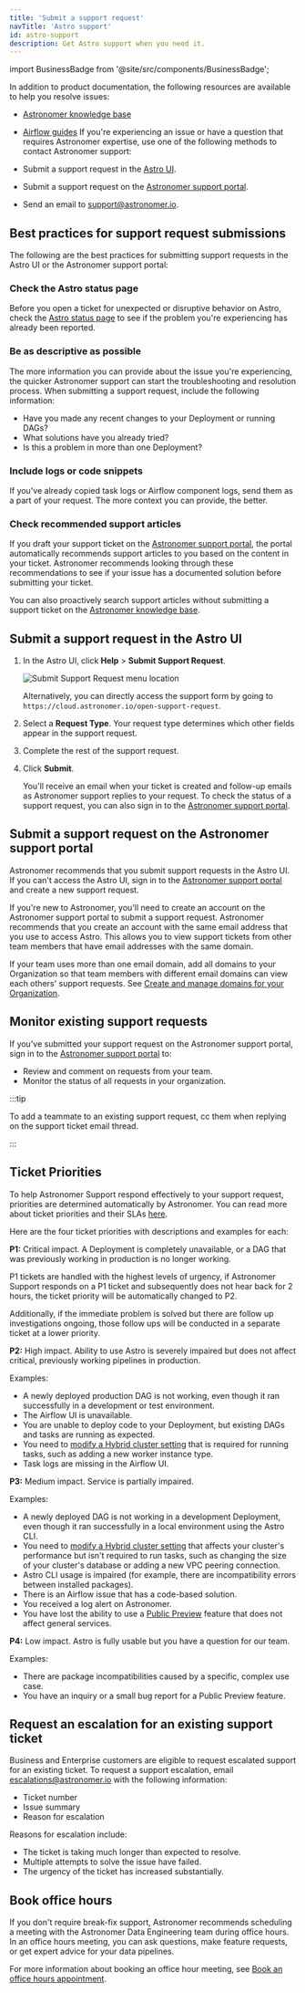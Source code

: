 ```yaml
---
title: 'Submit a support request'
navTitle: 'Astro support'
id: astro-support
description: Get Astro support when you need it.
---
```


import BusinessBadge from '@site/src/components/BusinessBadge';

In addition to product documentation, the following resources are available to help you resolve issues:

- [Astronomer knowledge base](https://support.astronomer.io/hc/en-us)
- [Airflow guides](https://www.astronomer.io/docs/learn/)
If you're experiencing an issue or have a question that requires Astronomer expertise, use one of the following methods to contact Astronomer support:

- Submit a support request in the [Astro UI](https://cloud.astronomer.io/open-support-request).
- Submit a support request on the [Astronomer support portal](https://support.astronomer.io/hc/en-us).
- Send an email to [support@astronomer.io](mailto:support@astronomer.io).

## Best practices for support request submissions

The following are the best practices for submitting support requests in the Astro UI or the Astronomer support portal:

### Check the Astro status page

Before you open a ticket for unexpected or disruptive behavior on Astro, check the [Astro status page](https://status.astronomer.io/) to see if the problem you're experiencing has already been reported.

### Be as descriptive as possible

The more information you can provide about the issue you're experiencing, the quicker Astronomer support can start the troubleshooting and resolution process. When submitting a support request, include the following information:

- Have you made any recent changes to your Deployment or running DAGs?
- What solutions have you already tried?
- Is this a problem in more than one Deployment?

### Include logs or code snippets

If you've already copied task logs or Airflow component logs, send them as a part of your request. The more context you can provide, the better.

### Check recommended support articles

If you draft your support ticket on the [Astronomer support portal](https://support.astronomer.io), the portal automatically recommends support articles to you based on the content in your ticket. Astronomer recommends looking through these recommendations to see if your issue has a documented solution before submitting your ticket.

You can also proactively search support articles without submitting a support ticket on the [Astronomer knowledge base](https://support.astronomer.io/hc/en-us).

## Submit a support request in the Astro UI

1. In the Astro UI, click **Help** > **Submit Support Request**.

    ![Submit Support Request menu location](/img/docs/support-request-location.png)

    Alternatively, you can directly access the support form by going to `https://cloud.astronomer.io/open-support-request`.

2. Select a **Request Type**. Your request type determines which other fields appear in the support request.
3. Complete the rest of the support request.
4. Click **Submit**.

    You'll receive an email when your ticket is created and follow-up emails as Astronomer support replies to your request. To check the status of a support request, you can also sign in to the [Astronomer support portal](https://support.astronomer.io).

## Submit a support request on the Astronomer support portal

Astronomer recommends that you submit support requests in the Astro UI. If you can't access the Astro UI, sign in to the [Astronomer support portal](https://support.astronomer.io) and create a new support request.

If you're new to Astronomer, you'll need to create an account on the Astronomer support portal to submit a support request. Astronomer recommends that you create an account with the same email address that you use to access Astro. This allows you to view support tickets from other team members that have email addresses with the same domain.

If your team uses more than one email domain, add all domains to your Organization so that team members with different email domains can view each others' support requests. See [Create and manage domains for your Organization](manage-domains.md).

## Monitor existing support requests

If you've submitted your support request on the Astronomer support portal, sign in to the [Astronomer support portal](https://support.astronomer.io) to:

- Review and comment on requests from your team.
- Monitor the status of all requests in your organization.

:::tip

To add a teammate to an existing support request, cc them when replying on the support ticket email thread.

:::

## Ticket Priorities

To help Astronomer Support respond effectively to your support request, priorities are determined automatically by Astronomer. You can read more about ticket priorities and their SLAs [here](https://www.astronomer.io/legal/technical-support-success-packages/).

Here are the four ticket priorities with descriptions and examples for each:

**P1:** Critical impact. A Deployment is completely unavailable, or a DAG that was previously working in production is no longer working.

P1 tickets are handled with the highest levels of urgency, if Astronomer Support responds on a P1 ticket and subsequently does not hear back for 2 hours, the ticket priority will be automatically changed to P2.

Additionally, if the immediate problem is solved but there are follow up investigations ongoing, those follow ups will be conducted in a separate ticket at a lower priority.

**P2:** High impact. Ability to use Astro is severely impaired but does not affect critical, previously working pipelines in production.

Examples:

- A newly deployed production DAG is not working, even though it ran successfully in a development or test environment.
- The Airflow UI is unavailable.
- You are unable to deploy code to your Deployment, but existing DAGs and tasks are running as expected.
- You need to [modify a Hybrid cluster setting](manage-hybrid-clusters.md) that is required for running tasks, such as adding a new worker instance type.
- Task logs are missing in the Airflow UI.

**P3:** Medium impact. Service is partially impaired.

Examples:

- A newly deployed DAG is not working in a development Deployment, even though it ran successfully in a local environment using the Astro CLI.
- You need to [modify a Hybrid cluster setting](manage-hybrid-clusters.md) that affects your cluster's performance but isn't required to run tasks, such as changing the size of your cluster's database or adding a new VPC peering connection.
- Astro CLI usage is impaired (for example, there are incompatibility errors between installed packages).
- There is an Airflow issue that has a code-based solution.
- You received a log alert on Astronomer.
- You have lost the ability to use a [Public Preview](https://docs.astronomer.io/astro/feature-previews) feature that does not affect general services.

**P4:** Low impact. Astro is fully usable but you have a question for our team.

Examples:

- There are package incompatibilities caused by a specific, complex use case.
- You have an inquiry or a small bug report for a Public Preview feature.

## Request an escalation for an existing support ticket
<BusinessBadge/>

Business and Enterprise customers are eligible to request escalated support for an existing ticket. To request a support escalation, email escalations@astronomer.io with the following information:

* Ticket number
* Issue summary
* Reason for escalation

Reasons for escalation include:

* The ticket is taking much longer than expected to resolve.
* Multiple attempts to solve the issue have failed.
* The urgency of the ticket has increased substantially.


## Book office hours

If you don't require break-fix support, Astronomer recommends scheduling a meeting with the Astronomer Data Engineering team during office hours. In an office hours meeting, you can ask questions, make feature requests, or get expert advice for your data pipelines.

For more information about booking an office hour meeting, see [Book an office hours appointment](office-hours.md#book-an-office-hours-appointment).
